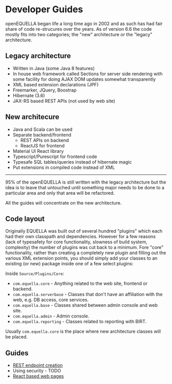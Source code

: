 # Developer Guides

openEQUELLA began life a long time ago in 2002 and as such has had fair share of code re-strucures over the years. As of version 6.6 the code mostly fits into two categories; the "new" architecture or the "legacy" architecture.

## Legacy architecture

* Written in Java (some Java 8 features)
* In house web framework called Sections for server side rendering with 
some facility for doing AJAX DOM updates somewhat transparently
* XML based extension declarations (JPF)
* Freemarker, JQuery, Boostrap
* Hibernate (3.6)
* JAX-RS based REST APIs (not used by web site)

## New architecure

* Java and Scala can be used
* Separate backend/frontend
  * REST APIs on backend
  * ReactJS for frontend
* Material UI React library 
* Typescript/Purescript for frontend code
* Typesafe SQL tables/queries instead of hibernate magic
* Put extensions in compiled code instead of XML

---

95% of the openEQUELLA is still written with the legacy architecture but the idea is to leave that untouched until something major needs to be done to a particular area and only that area will be refactored.

All the guides will concentrate on the new architecture.

## Code layout

Originally EQUELLA was built out of several hundred "plugins" which each had their own classpath and dependencies. 
However for a few reasons (lack of typesafety for core functionality, slowness of build system, complexity) the number of plugins was cut back to a minimum. Fore "core" functionality, rather than creating a completely new plugin and filling out the various XML extension points, 
you should simply add your classes to an existing (or new) package inside one of a few select plugins:

Inside `Source/Plugins/Core`:

* `com.equella.core` - Anything related to the web site, frontend or backend.
* `com.equella.serverbase` - Classes that don't have an affiliation with the web, e.g. DB access, core services.
* `com.equella.base` - Classes shared between admin console and web site.
* `com.equella.admin` - Admin console.
* `com.equella.reporting` - Classes related to reporting with BIRT.

Usually `com.equella.core` is the place where new architecture classes will be placed.

## Guides

* [REST endpoint creation](restendpoint.md)
* Using security - TODO
* [React based web pages](reactjs.md)

